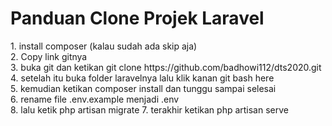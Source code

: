 <h1>Panduan Clone Projek Laravel</h1>
1. install composer (kalau sudah ada skip aja)<br/>
2. Copy link gitnya<br/>
3. buka git dan ketikan git clone https://github.com/badhowi112/dts2020.git<br/>
4. setelah itu buka folder laravelnya lalu klik kanan git bash here<br/>
5. kemudian ketikan composer install dan tunggu sampai selesai<br/>
6. rename file .env.example menjadi .env<br/>
8. lalu ketik php artisan migrate
7. terakhir ketikan php artisan serve
